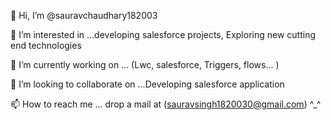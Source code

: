 👋 Hi, I’m @sauravchaudhary182003

👀 I’m interested in ...developing salesforce projects, Exploring new cutting end technologies

🌱 I’m currently working on ... (Lwc, salesforce, Triggers, flows... )

💞️ I’m looking to collaborate on ...Developing salesforce application

📫 How to reach me ... drop a mail at (sauravsingh1820030@gmail.com) ^_^

<!---
sauravchaudhary182003/sauravchaudhary182003 is a ✨ special ✨ repository because its `README.md` (this file) appears on your GitHub profile.
You can click the Preview link to take a look at your changes.
--->
